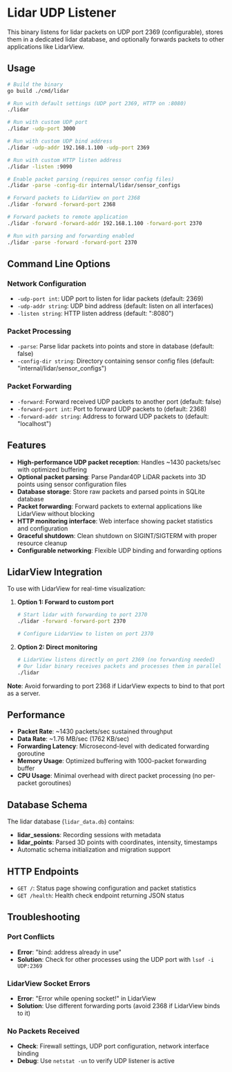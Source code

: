 # Lidar UDP Listener

This binary listens for lidar packets on UDP port 2369 (configurable), stores them in a dedicated lidar database, and optionally forwards packets to other applications like LidarView.

## Usage

```bash
# Build the binary
go build ./cmd/lidar

# Run with default settings (UDP port 2369, HTTP on :8080)
./lidar

# Run with custom UDP port
./lidar -udp-port 3000

# Run with custom UDP bind address
./lidar -udp-addr 192.168.1.100 -udp-port 2369

# Run with custom HTTP listen address
./lidar -listen :9090

# Enable packet parsing (requires sensor config files)
./lidar -parse -config-dir internal/lidar/sensor_configs

# Forward packets to LidarView on port 2368
./lidar -forward -forward-port 2368

# Forward packets to remote application
./lidar -forward -forward-addr 192.168.1.100 -forward-port 2370

# Run with parsing and forwarding enabled
./lidar -parse -forward -forward-port 2370
```

## Command Line Options

### Network Configuration
- `-udp-port int`: UDP port to listen for lidar packets (default: 2369)
- `-udp-addr string`: UDP bind address (default: listen on all interfaces)
- `-listen string`: HTTP listen address (default: ":8080")

### Packet Processing
- `-parse`: Parse lidar packets into points and store in database (default: false)
- `-config-dir string`: Directory containing sensor config files (default: "internal/lidar/sensor_configs")

### Packet Forwarding
- `-forward`: Forward received UDP packets to another port (default: false)
- `-forward-port int`: Port to forward UDP packets to (default: 2368)
- `-forward-addr string`: Address to forward UDP packets to (default: "localhost")

## Features

- **High-performance UDP packet reception**: Handles ~1430 packets/sec with optimized buffering
- **Optional packet parsing**: Parse Pandar40P LiDAR packets into 3D points using sensor configuration files
- **Database storage**: Store raw packets and parsed points in SQLite database
- **Packet forwarding**: Forward packets to external applications like LidarView without blocking
- **HTTP monitoring interface**: Web interface showing packet statistics and configuration
- **Graceful shutdown**: Clean shutdown on SIGINT/SIGTERM with proper resource cleanup
- **Configurable networking**: Flexible UDP binding and forwarding options

## LidarView Integration

To use with LidarView for real-time visualization:

1. **Option 1: Forward to custom port**
   ```bash
   # Start lidar with forwarding to port 2370
   ./lidar -forward -forward-port 2370

   # Configure LidarView to listen on port 2370
   ```

2. **Option 2: Direct monitoring**
   ```bash
   # LidarView listens directly on port 2369 (no forwarding needed)
   # Our lidar binary receives packets and processes them in parallel
   ./lidar
   ```

**Note**: Avoid forwarding to port 2368 if LidarView expects to bind to that port as a server.

## Performance

- **Packet Rate**: ~1430 packets/sec sustained throughput
- **Data Rate**: ~1.76 MB/sec (1762 KB/sec)
- **Forwarding Latency**: Microsecond-level with dedicated forwarding goroutine
- **Memory Usage**: Optimized buffering with 1000-packet forwarding buffer
- **CPU Usage**: Minimal overhead with direct packet processing (no per-packet goroutines)

## Database Schema

The lidar database (`lidar_data.db`) contains:

- **lidar_sessions**: Recording sessions with metadata
- **lidar_points**: Parsed 3D points with coordinates, intensity, timestamps
- Automatic schema initialization and migration support

## HTTP Endpoints

- `GET /`: Status page showing configuration and packet statistics
- `GET /health`: Health check endpoint returning JSON status

## Troubleshooting

### Port Conflicts
- **Error**: "bind: address already in use"
- **Solution**: Check for other processes using the UDP port with `lsof -i UDP:2369`

### LidarView Socket Errors
- **Error**: "Error while opening socket!" in LidarView
- **Solution**: Use different forwarding ports (avoid 2368 if LidarView binds to it)

### No Packets Received
- **Check**: Firewall settings, UDP port configuration, network interface binding
- **Debug**: Use `netstat -un` to verify UDP listener is active
